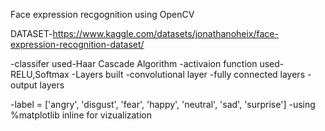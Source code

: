 Face expression recgognition using OpenCV

DATASET-https://www.kaggle.com/datasets/jonathanoheix/face-expression-recognition-dataset/


-classifer used-Haar Cascade Algorithm
-activaion function used-RELU,Softmax
-Layers built
    -convolutional layer
    -fully connected layers
    -output layers

-label = ['angry', 'disgust', 'fear', 'happy', 'neutral', 'sad', 'surprise']
-using %matplotlib inline for vizualization
